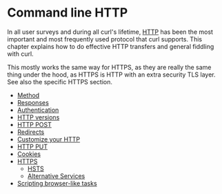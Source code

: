 # Command line HTTP

In all user surveys and during all curl's lifetime,
[HTTP](../protocols/http.md) has been the most important and most frequently
used protocol that curl supports. This chapter explains how to do effective
HTTP transfers and general fiddling with curl.

This mostly works the same way for HTTPS, as they are really the same thing
under the hood, as HTTPS is HTTP with an extra security TLS layer. See also
the specific HTTPS section.

  * [Method](method.md)
  * [Responses](response.md)
  * [Authentication](auth.md)
  * [HTTP versions](versions/)
  * [HTTP POST](post/)
  * [Redirects](redirects.md)
  * [Customize your HTTP](modify/)
  * [HTTP PUT](put.md)
  * [Cookies](cookies/)
  * [HTTPS](https.md)
    * [HSTS](https/hsts.md)
    * [Alternative Services](https/altsvc.md)
  * [Scripting browser-like tasks](browserlike.md)
